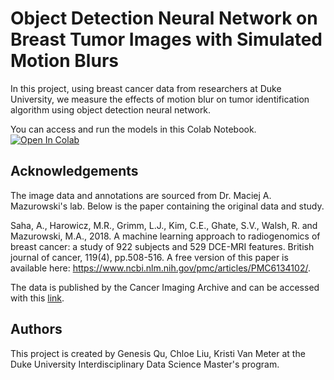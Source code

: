 # Object Detection Neural Network on Breast Tumor Images with Simulated Motion Blurs
In this project, using breast cancer data from researchers at Duke University, we measure the effects of motion blur on tumor identification algorithm using object detection neural network.

You can access and run the models in this Colab Notebook.  [![Open In Colab](https://colab.research.google.com/assets/colab-badge.svg)](https://drive.google.com/file/d/1IRyOO8kBCv7su-6ciqY--8rdbAHXEOs8/view?usp=sharing)

## Acknowledgements
The image data and annotations are sourced from Dr. Maciej A. Mazurowski's lab. Below is the paper containing the original data and study.

Saha, A., Harowicz, M.R., Grimm, L.J., Kim, C.E., Ghate, S.V., Walsh, R. and Mazurowski, M.A., 2018. A machine learning approach to radiogenomics of breast cancer: a study of 922 subjects and 529 DCE-MRI features. British journal of cancer, 119(4), pp.508-516. A free version of this paper is available here: https://www.ncbi.nlm.nih.gov/pmc/articles/PMC6134102/.

The data is published by the Cancer Imaging Archive and can be accessed with this [link](https://doi.org/10.7937/TCIA.e3sv-re93).

## Authors
This project is created by Genesis Qu, Chloe Liu, Kristi Van Meter at the Duke University Interdisciplinary Data Science Master's program.
